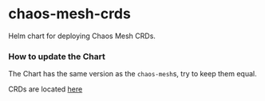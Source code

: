# chaos-mesh-crds

Helm chart for deploying Chaos Mesh CRDs.

### How to update the Chart

The Chart has the same version as the `chaos-mesh`s, try to keep them equal.

CRDs are located [here](https://github.com/chaos-mesh/chaos-mesh/tree/master/helm/chaos-mesh/crds)

